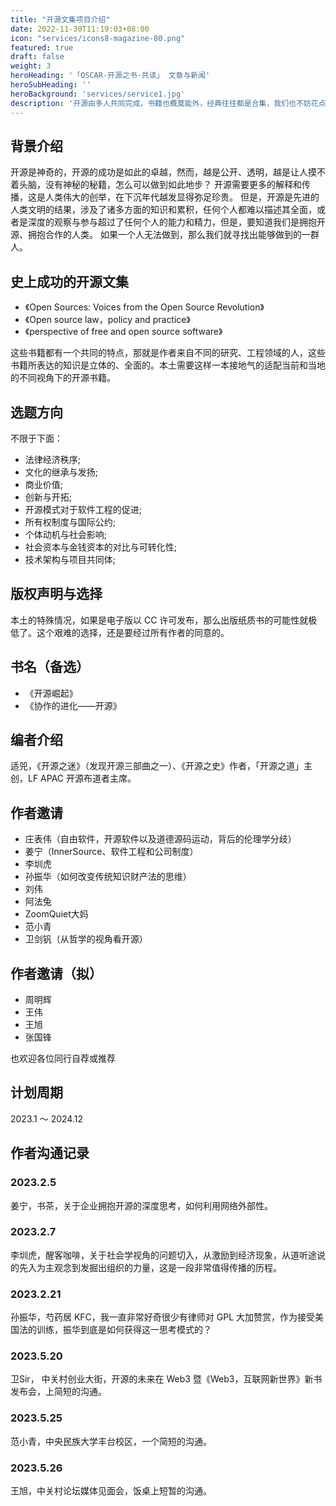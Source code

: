 ```yaml
---
title: "开源文集项目介绍"
date: 2022-11-30T11:19:03+08:00
icon: "services/icons8-magazine-80.png"
featured: true
draft: false
weight: 3
heroHeading: '「OSCAR·开源之书·共读」 文章与新闻'
heroSubHeading: ''
heroBackground: 'services/service1.jpg'
description: '开源由多人共同完成，书籍也概莫能外，经典往往都是合集，我们也不妨花点时间来尝试一番。'
---
```

## 背景介绍

开源是神奇的，开源的成功是如此的卓越，然而，越是公开、透明，越是让人摸不着头脑，没有神秘的秘籍，怎么可以做到如此地步？
开源需要更多的解释和传播，这是人类伟大的创举，在下沉年代越发显得弥足珍贵。
但是，开源是先进的人类文明的结果，涉及了诸多方面的知识和累积，任何个人都难以描述其全面，或者是深度的观察与参与超过了任何个人的能力和精力，但是，要知道我们是拥抱开源、拥抱合作的人类。
如果一个人无法做到，那么我们就寻找出能够做到的一群人。


## 史上成功的开源文集

* 《Open Sources: Voices from the Open Source Revolution》
* 《Open source law，policy and practice》
* 《perspective of free and open source software》

这些书籍都有一个共同的特点，那就是作者来自不同的研究、工程领域的人，这些书籍所表达的知识是立体的、全面的。本土需要这样一本接地气的适配当前和当地的不同视角下的开源书籍。


## 选题方向

不限于下面：

* 法律经济秩序;
* 文化的继承与发扬;
* 商业价值;
* 创新与开拓;
* 开源模式对于软件工程的促进;
* 所有权制度与国际公约;
* 个体动机与社会影响;
* 社会资本与金钱资本的对比与可转化性;
* 技术架构与项目共同体;


## 版权声明与选择

本土的特殊情况，如果是电子版以 CC 许可发布，那么出版纸质书的可能性就极低了。这个艰难的选择，还是要经过所有作者的同意的。


## 书名（备选）

* 《开源崛起》
* 《协作的进化——开源》


## 编者介绍

适兕，《开源之迷》（发现开源三部曲之一）、《开源之史》作者，「开源之道」主创，LF APAC 开源布道者主席。


## 作者邀请

* 庄表伟（自由软件，开源软件以及道德源码运动，背后的伦理学分歧）
* 姜宁（InnerSource、软件工程和公司制度）
* 李圳虎
* 孙振华（如何改变传统知识财产法的思维）
* 刘伟
* 阿法兔
* ZoomQuiet大妈
* 范小青
* 卫剑钒（从哲学的视角看开源）


## 作者邀请（拟）

* 周明辉
* 王伟
* 王旭
* 张国锋

也欢迎各位同行自荐或推荐


## 计划周期
2023.1 ～ 2024.12 


## 作者沟通记录

### 2023.2.5

姜宁，书茶，关于企业拥抱开源的深度思考，如何利用网络外部性。

### 2023.2.7

李圳虎，醒客咖啡，关于社会学视角的问题切入，从激励到经济现象，从道听途说的先入为主观念到发掘出组织的力量，这是一段非常值得传播的历程。

### 2023.2.21

孙振华，芍药居 KFC，我一直非常好奇很少有律师对 GPL 大加赞赏，作为接受美国法的训练，振华到底是如何获得这一思考模式的？

### 2023.5.20 

卫Sir， 中关村创业大街，开源的未来在 Web3 暨《Web3，互联网新世界》新书发布会，上简短的沟通。

### 2023.5.25

范小青，中央民族大学丰台校区，一个简短的沟通。

### 2023.5.26

王旭，中关村论坛媒体见面会，饭桌上短暂的沟通。
